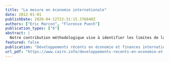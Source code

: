 ```yaml
---
title: "La mesure en économie internationale"
date: 2012-01-01
publishDate: 2020-04-12T22:31:15.376840Z
authors: ["Eric Marcon", "Florence Puech"]
publication_types: ["6"]
abstract: |
  Notre contribution méthodologique vise à identifier les limites de la mesure dans le champ de l'économie internationale. En effet, même si aujourd'hui les analyses empiriques reposent de plus en plus sur des données très désagrégées, force est de constater que des problèmes d'ordre méthodologique demeurent et peuvent être source de biais dans les estimations. Ce chapitre en présente trois aspects importants, constituant autant de mises en garde. Nous verrons tout d'abord que les objets d'étude n'ont pas nécessairement une définition communément admise. Certes, des consensus peuvent émerger, mais il n'est encore pas rare de voir des débats tant sur les définitions que sur la mesure du phénomène analysé. Puis, nous discuterons de deux biais possibles auxquels les économistes internationalistes peuvent se trouver confrontés dans leurs estimations. Ils concernent les problèmes d'échelle géographique et sectorielle. Les résultats empiriques obtenus peuvent en effet être sensibles aux niveaux retenus de désagrégation spatiale et industrielle. En d'autres termes, choisir un niveau d'observation n'est pas neutre. Différents exemples empiriques appuieront notre démonstration.
featured: false
publication: "Développements récents en économie et finances internationales"
url_pdf: "https://www.cairn.info/developpements-recents-en-economie-et-finances--9782200280536.htm"
---
```


